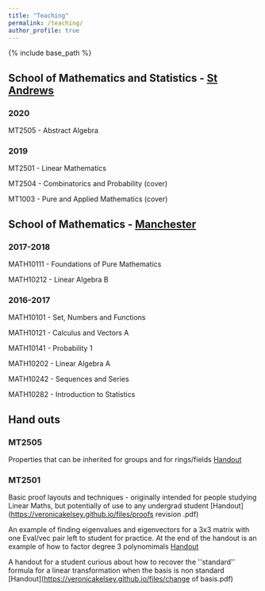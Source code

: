 ```yaml
---
title: "Teaching"
permalink: /teaching/
author_profile: true
---
```

{% include base_path %}

## School of Mathematics and Statistics - [St Andrews](https://www.st-andrews.ac.uk/maths/)

### 2020

MT2505 - Abstract Algebra

### 2019

MT2501 - Linear Mathematics

MT2504 - Combinatorics and Probability (cover)

MT1003 - Pure and Applied Mathematics (cover)

## School of Mathematics - [Manchester](https://www.maths.manchester.ac.uk)

### 2017-2018

MATH10111 - Foundations of Pure Mathematics

MATH10212 - Linear Algebra B

### 2016-2017

MATH10101 - Set, Numbers and Functions

MATH10121 - Calculus and Vectors A

MATH10141 - Probability 1

MATH10202 - Linear Algebra A

MATH10242 - Sequences and Series

MATH10282 - Introduction to Statistics


## Hand outs

### MT2505

Properties that can be inherited for groups and for rings/fields [Handout](https://veronicakelsey.github.io/files/Inheritence.pdf)  


### MT2501

Basic proof layouts and techniques - originally intended for people studying Linear Maths, but potentially of use to any undergrad student [Handout](https://veronicakelsey.github.io/files/proofs revision .pdf)

An example of finding eigenvalues and eigenvectors for a 3x3 matrix with one Eval/vec pair left to student for practice. At the end of the handout is an example of how to factor degree 3 polynomimals [Handout](https://veronicakelsey.github.io/files/Evals-Evects.pdf)

A handout for a student curious about how to recover the ''standard'' formula for a linear transformation when the basis is non standard [Handout](https://veronicakelsey.github.io/files/change of basis.pdf)

